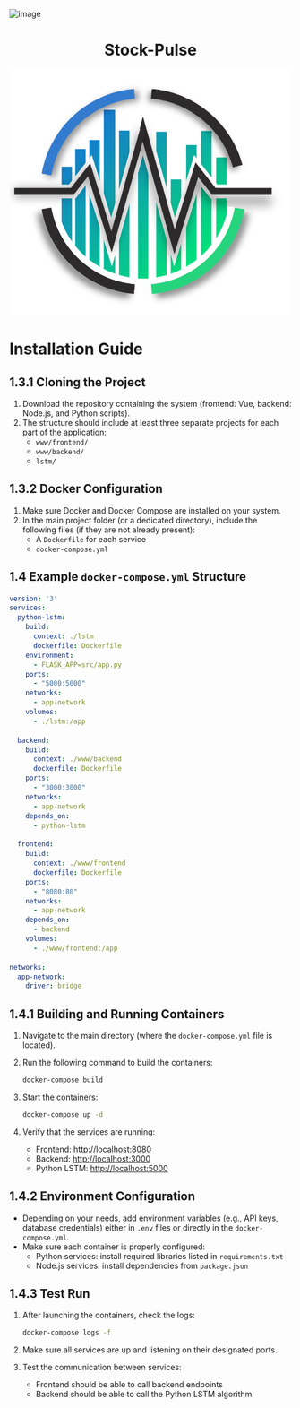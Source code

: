 ![image](https://github.com/user-attachments/assets/5f1ca67e-e418-4ae4-adc6-c7ac3a9c7001)<div align="center">

# Stock-Pulse

![Logo](logo.png)

</div>

# Installation Guide

## 1.3.1 Cloning the Project

1. Download the repository containing the system (frontend: Vue, backend: Node.js, and Python scripts).
2. The structure should include at least three separate projects for each part of the application:
   - `www/frontend/`
   - `www/backend/`
   - `lstm/`

## 1.3.2 Docker Configuration

1. Make sure Docker and Docker Compose are installed on your system.
2. In the main project folder (or a dedicated directory), include the following files (if they are not already present):
   - A `Dockerfile` for each service
   - `docker-compose.yml`

## 1.4 Example `docker-compose.yml` Structure

```yaml
version: '3'
services:
  python-lstm:
    build:
      context: ./lstm
      dockerfile: Dockerfile
    environment:
      - FLASK_APP=src/app.py
    ports:
      - "5000:5000"
    networks:
      - app-network
    volumes:
      - ./lstm:/app

  backend:
    build:
      context: ./www/backend
      dockerfile: Dockerfile
    ports:
      - "3000:3000"
    networks:
      - app-network
    depends_on:
      - python-lstm

  frontend:
    build:
      context: ./www/frontend
      dockerfile: Dockerfile
    ports:
      - "8080:80"
    networks:
      - app-network
    depends_on:
      - backend
    volumes:
      - ./www/frontend:/app

networks:
  app-network:
    driver: bridge
```

## 1.4.1 Building and Running Containers

1. Navigate to the main directory (where the `docker-compose.yml` file is located).
2. Run the following command to build the containers:

   ```bash
   docker-compose build
   ```

3. Start the containers:

   ```bash
   docker-compose up -d
   ```

4. Verify that the services are running:

   - Frontend: [http://localhost:8080](http://localhost:8080)
   - Backend: [http://localhost:3000](http://localhost:3000)
   - Python LSTM: [http://localhost:5000](http://localhost:5000)

## 1.4.2 Environment Configuration

- Depending on your needs, add environment variables (e.g., API keys, database credentials) either in `.env` files or directly in the `docker-compose.yml`.
- Make sure each container is properly configured:
  - Python services: install required libraries listed in `requirements.txt`
  - Node.js services: install dependencies from `package.json`

## 1.4.3 Test Run

1. After launching the containers, check the logs:

   ```bash
   docker-compose logs -f
   ```

2. Make sure all services are up and listening on their designated ports.
3. Test the communication between services:
   - Frontend should be able to call backend endpoints
   - Backend should be able to call the Python LSTM algorithm
